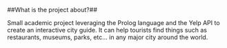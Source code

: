 ##What is the project about?##

Small academic project leveraging the Prolog language and the Yelp API to create an interactive city guide. It can help tourists find things such as restaurants, museums, parks, etc... in any major city around the world. 

